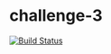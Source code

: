 # challenge-3
[![Build Status](http://51.13.100.153/buildStatus/icon?job=challenge-3&build=2)](http://51.13.100.153/job/challenge-3/2/)
